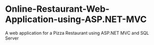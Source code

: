 # Online-Restaurant-Web-Application-using-ASP.NET-MVC
A web application for a Pizza Restaurant using ASP.NET MVC and SQL Server
